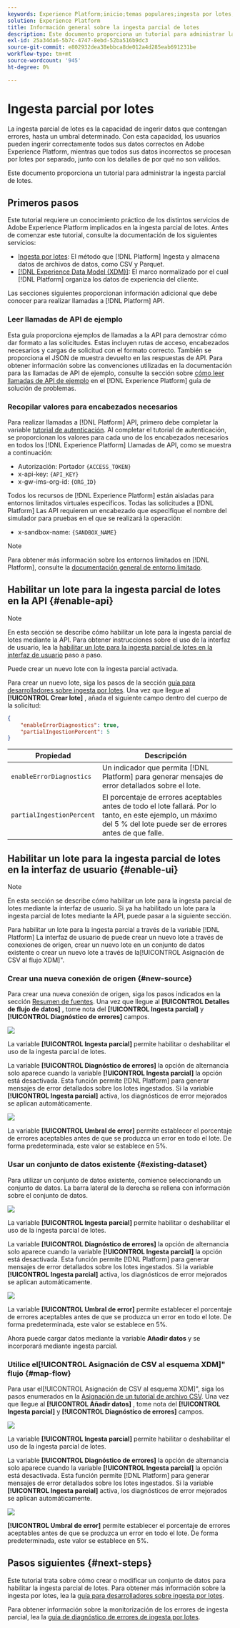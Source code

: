 ```yaml
---
keywords: Experience Platform;inicio;temas populares;ingesta por lotes;ingesta por lotes;ingesta parcial;ingesta parcial;error de recuperación;ingesta parcial por lotes;ingesta parcial por lotes;parcial;ingesta;ingesta parcial;ingesta;ingesta
solution: Experience Platform
title: Información general sobre la ingesta parcial de lotes
description: Este documento proporciona un tutorial para administrar la ingesta parcial de lotes.
exl-id: 25a34da6-5b7c-4747-8ebd-52ba516b9dc3
source-git-commit: e802932dea38ebbca8de012a4d285eab691231be
workflow-type: tm+mt
source-wordcount: '945'
ht-degree: 0%

---
```


# Ingesta parcial por lotes

La ingesta parcial de lotes es la capacidad de ingerir datos que contengan errores, hasta un umbral determinado. Con esta capacidad, los usuarios pueden ingerir correctamente todos sus datos correctos en Adobe Experience Platform, mientras que todos sus datos incorrectos se procesan por lotes por separado, junto con los detalles de por qué no son válidos.

Este documento proporciona un tutorial para administrar la ingesta parcial de lotes.

## Primeros pasos

Este tutorial requiere un conocimiento práctico de los distintos servicios de Adobe Experience Platform implicados en la ingesta parcial de lotes. Antes de comenzar este tutorial, consulte la documentación de los siguientes servicios:

- [Ingesta por lotes](./overview.md): El método que [!DNL Platform] Ingesta y almacena datos de archivos de datos, como CSV y Parquet.
- [[!DNL Experience Data Model (XDM)]](../../xdm/home.md): El marco normalizado por el cual [!DNL Platform] organiza los datos de experiencia del cliente.

Las secciones siguientes proporcionan información adicional que debe conocer para realizar llamadas a [!DNL Platform] API.

### Leer llamadas de API de ejemplo

Esta guía proporciona ejemplos de llamadas a la API para demostrar cómo dar formato a las solicitudes. Estas incluyen rutas de acceso, encabezados necesarios y cargas de solicitud con el formato correcto. También se proporciona el JSON de muestra devuelto en las respuestas de API. Para obtener información sobre las convenciones utilizadas en la documentación para las llamadas de API de ejemplo, consulte la sección sobre [cómo leer llamadas de API de ejemplo](../../landing/troubleshooting.md#how-do-i-format-an-api-request) en el [!DNL Experience Platform] guía de solución de problemas.

### Recopilar valores para encabezados necesarios

Para realizar llamadas a [!DNL Platform] API, primero debe completar la variable [tutorial de autenticación](https://www.adobe.com/go/platform-api-authentication-en). Al completar el tutorial de autenticación, se proporcionan los valores para cada uno de los encabezados necesarios en todos los [!DNL Experience Platform] Llamadas de API, como se muestra a continuación:

- Autorización: Portador `{ACCESS_TOKEN}`
- x-api-key: `{API_KEY}`
- x-gw-ims-org-id: `{ORG_ID}`

Todos los recursos de [!DNL Experience Platform] están aisladas para entornos limitados virtuales específicos. Todas las solicitudes a [!DNL Platform] Las API requieren un encabezado que especifique el nombre del simulador para pruebas en el que se realizará la operación:

- x-sandbox-name: `{SANDBOX_NAME}`

>[!NOTE]
>
>Para obtener más información sobre los entornos limitados en [!DNL Platform], consulte la [documentación general de entorno limitado](../../sandboxes/home.md).

## Habilitar un lote para la ingesta parcial de lotes en la API {#enable-api}

>[!NOTE]
>
>En esta sección se describe cómo habilitar un lote para la ingesta parcial de lotes mediante la API. Para obtener instrucciones sobre el uso de la interfaz de usuario, lea la [habilitar un lote para la ingesta parcial de lotes en la interfaz de usuario](#enable-ui) paso a paso.

Puede crear un nuevo lote con la ingesta parcial activada.

Para crear un nuevo lote, siga los pasos de la sección [guía para desarrolladores sobre ingesta por lotes](./api-overview.md). Una vez que llegue al **[!UICONTROL Crear lote]** , añada el siguiente campo dentro del cuerpo de la solicitud:

```json
{
    "enableErrorDiagnostics": true,
    "partialIngestionPercent": 5
}
```

| Propiedad | Descripción |
| -------- | ----------- |
| `enableErrorDiagnostics` | Un indicador que permita [!DNL Platform] para generar mensajes de error detallados sobre el lote. |
| `partialIngestionPercent` | El porcentaje de errores aceptables antes de todo el lote fallará. Por lo tanto, en este ejemplo, un máximo del 5 % del lote puede ser de errores antes de que falle. |


## Habilitar un lote para la ingesta parcial de lotes en la interfaz de usuario {#enable-ui}

>[!NOTE]
>
>En esta sección se describe cómo habilitar un lote para la ingesta parcial de lotes mediante la interfaz de usuario. Si ya ha habilitado un lote para la ingesta parcial de lotes mediante la API, puede pasar a la siguiente sección.

Para habilitar un lote para la ingesta parcial a través de la variable [!DNL Platform] La interfaz de usuario de puede crear un nuevo lote a través de conexiones de origen, crear un nuevo lote en un conjunto de datos existente o crear un nuevo lote a través de la[!UICONTROL Asignación de CSV al flujo XDM]&quot;.

### Crear una nueva conexión de origen {#new-source}

Para crear una nueva conexión de origen, siga los pasos indicados en la sección [Resumen de fuentes](../../sources/home.md). Una vez que llegue al **[!UICONTROL Detalles de flujo de datos]** , tome nota del **[!UICONTROL Ingesta parcial]** y **[!UICONTROL Diagnóstico de errores]** campos.

![](../images/batch-ingestion/partial-ingestion/configure-batch.png)

La variable **[!UICONTROL Ingesta parcial]** permite habilitar o deshabilitar el uso de la ingesta parcial de lotes.

La variable **[!UICONTROL Diagnóstico de errores]** la opción de alternancia solo aparece cuando la variable **[!UICONTROL Ingesta parcial]** la opción está desactivada. Esta función permite [!DNL Platform] para generar mensajes de error detallados sobre los lotes ingestados. Si la variable **[!UICONTROL Ingesta parcial]** activa, los diagnósticos de error mejorados se aplican automáticamente.

![](../images/batch-ingestion/partial-ingestion/configure-batch-partial-ingestion-focus.png)

La variable **[!UICONTROL Umbral de error]** permite establecer el porcentaje de errores aceptables antes de que se produzca un error en todo el lote. De forma predeterminada, este valor se establece en 5%.

### Usar un conjunto de datos existente {#existing-dataset}

Para utilizar un conjunto de datos existente, comience seleccionando un conjunto de datos. La barra lateral de la derecha se rellena con información sobre el conjunto de datos.

![](../images/batch-ingestion/partial-ingestion/monitor-dataset.png)

La variable **[!UICONTROL Ingesta parcial]** permite habilitar o deshabilitar el uso de la ingesta parcial de lotes.

La variable **[!UICONTROL Diagnóstico de errores]** la opción de alternancia solo aparece cuando la variable **[!UICONTROL Ingesta parcial]** la opción está desactivada. Esta función permite [!DNL Platform] para generar mensajes de error detallados sobre los lotes ingestados. Si la variable **[!UICONTROL Ingesta parcial]** activa, los diagnósticos de error mejorados se aplican automáticamente.

![](../images/batch-ingestion/partial-ingestion/monitor-dataset-partial-ingestion-focus.png)

La variable **[!UICONTROL Umbral de error]** permite establecer el porcentaje de errores aceptables antes de que se produzca un error en todo el lote. De forma predeterminada, este valor se establece en 5%.

Ahora puede cargar datos mediante la variable **Añadir datos** y se incorporará mediante ingesta parcial.

### Utilice el[!UICONTROL Asignación de CSV al esquema XDM]&quot; flujo {#map-flow}

Para usar el[!UICONTROL Asignación de CSV al esquema XDM]&quot;, siga los pasos enumerados en la [Asignación de un tutorial de archivo CSV](../tutorials/map-csv/overview.md). Una vez que llegue al **[!UICONTROL Añadir datos]** , tome nota del **[!UICONTROL Ingesta parcial]** y **[!UICONTROL Diagnóstico de errores]** campos.

![](../images/batch-ingestion/partial-ingestion/xdm-csv-workflow.png)

La variable **[!UICONTROL Ingesta parcial]** permite habilitar o deshabilitar el uso de la ingesta parcial de lotes.

La variable **[!UICONTROL Diagnóstico de errores]** la opción de alternancia solo aparece cuando la variable **[!UICONTROL Ingesta parcial]** la opción está desactivada. Esta función permite [!DNL Platform] para generar mensajes de error detallados sobre los lotes ingestados. Si la variable **[!UICONTROL Ingesta parcial]** activa, los diagnósticos de error mejorados se aplican automáticamente.

![](../images/batch-ingestion/partial-ingestion/xdm-csv-workflow-partial-ingestion-focus.png)

**[!UICONTROL Umbral de error]** permite establecer el porcentaje de errores aceptables antes de que se produzca un error en todo el lote. De forma predeterminada, este valor se establece en 5%.

## Pasos siguientes {#next-steps}

Este tutorial trata sobre cómo crear o modificar un conjunto de datos para habilitar la ingesta parcial de lotes. Para obtener más información sobre la ingesta por lotes, lea la [guía para desarrolladores sobre ingesta por lotes](./api-overview.md).

Para obtener información sobre la monitorización de los errores de ingesta parcial, lea la [guía de diagnóstico de errores de ingesta por lotes](../quality/error-diagnostics.md).
